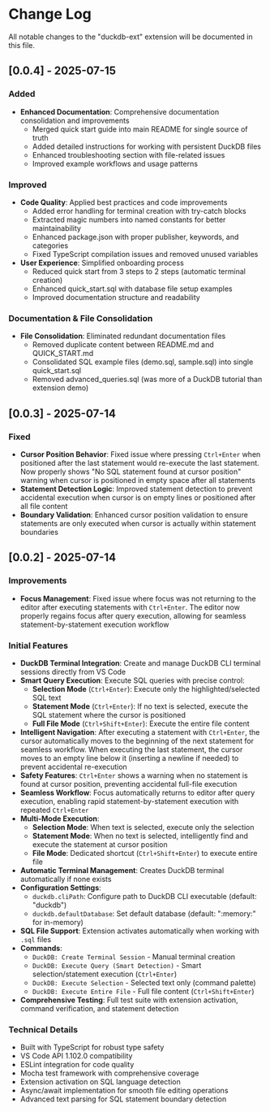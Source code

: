 # Change Log

All notable changes to the "duckdb-ext" extension will be documented in this file.

## [0.0.4] - 2025-07-15

### Added

- **Enhanced Documentation**: Comprehensive documentation consolidation and improvements
  - Merged quick start guide into main README for single source of truth
  - Added detailed instructions for working with persistent DuckDB files
  - Enhanced troubleshooting section with file-related issues
  - Improved example workflows and usage patterns

### Improved

- **Code Quality**: Applied best practices and code improvements
  - Added error handling for terminal creation with try-catch blocks
  - Extracted magic numbers into named constants for better maintainability
  - Enhanced package.json with proper publisher, keywords, and categories
  - Fixed TypeScript compilation issues and removed unused variables
- **User Experience**: Simplified onboarding process
  - Reduced quick start from 3 steps to 2 steps (automatic terminal creation)
  - Enhanced quick_start.sql with database file setup examples
  - Improved documentation structure and readability

### Documentation & File Consolidation

- **File Consolidation**: Eliminated redundant documentation files
  - Removed duplicate content between README.md and QUICK_START.md
  - Consolidated SQL example files (demo.sql, sample.sql) into single quick_start.sql
  - Removed advanced_queries.sql (was more of a DuckDB tutorial than extension demo)

## [0.0.3] - 2025-07-14

### Fixed

- **Cursor Position Behavior**: Fixed issue where pressing `Ctrl+Enter` when positioned after the last statement would re-execute the last statement. Now properly shows "No SQL statement found at cursor position" warning when cursor is positioned in empty space after all statements
- **Statement Detection Logic**: Improved statement detection to prevent accidental execution when cursor is on empty lines or positioned after all file content
- **Boundary Validation**: Enhanced cursor position validation to ensure statements are only executed when cursor is actually within statement boundaries

## [0.0.2] - 2025-07-14

### Improvements

- **Focus Management**: Fixed issue where focus was not returning to the editor after executing statements with `Ctrl+Enter`. The editor now properly regains focus after query execution, allowing for seamless statement-by-statement execution workflow

### Initial Features

- **DuckDB Terminal Integration**: Create and manage DuckDB CLI terminal sessions directly from VS Code
- **Smart Query Execution**: Execute SQL queries with precise control:
  - **Selection Mode** (`Ctrl+Enter`): Execute only the highlighted/selected SQL text
  - **Statement Mode** (`Ctrl+Enter`): If no text is selected, execute the SQL statement where the cursor is positioned
  - **Full File Mode** (`Ctrl+Shift+Enter`): Execute the entire file content
- **Intelligent Navigation**: After executing a statement with `Ctrl+Enter`, the cursor automatically moves to the beginning of the next statement for seamless workflow. When executing the last statement, the cursor moves to an empty line below it (inserting a newline if needed) to prevent accidental re-execution
- **Safety Features**: `Ctrl+Enter` shows a warning when no statement is found at cursor position, preventing accidental full-file execution
- **Seamless Workflow**: Focus automatically returns to editor after query execution, enabling rapid statement-by-statement execution with repeated `Ctrl+Enter`
- **Multi-Mode Execution**:
  - **Selection Mode**: When text is selected, execute only the selection
  - **Statement Mode**: When no text is selected, intelligently find and execute the statement at cursor position
  - **File Mode**: Dedicated shortcut (`Ctrl+Shift+Enter`) to execute entire file
- **Automatic Terminal Management**: Creates DuckDB terminal automatically if none exists
- **Configuration Settings**:
  - `duckdb.cliPath`: Configure path to DuckDB CLI executable (default: "duckdb")
  - `duckdb.defaultDatabase`: Set default database (default: ":memory:" for in-memory)
- **SQL File Support**: Extension activates automatically when working with `.sql` files
- **Commands**:
  - `DuckDB: Create Terminal Session` - Manual terminal creation
  - `DuckDB: Execute Query (Smart Detection)` - Smart selection/statement execution (`Ctrl+Enter`)
  - `DuckDB: Execute Selection` - Selected text only (command palette)
  - `DuckDB: Execute Entire File` - Full file content (`Ctrl+Shift+Enter`)
- **Comprehensive Testing**: Full test suite with extension activation, command verification, and statement detection

### Technical Details

- Built with TypeScript for robust type safety
- VS Code API 1.102.0 compatibility
- ESLint integration for code quality
- Mocha test framework with comprehensive coverage
- Extension activation on SQL language detection
- Async/await implementation for smooth file editing operations
- Advanced text parsing for SQL statement boundary detection
